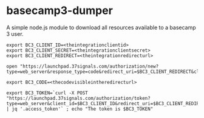 # basecamp3-dumper

A simple node.js module to download all resources available to a basecamp 3 user.

```
export BC3_CLIENT_ID=<theintegrationclientid>
export BC3_CLIENT_SECRET=<theintegrationclientsecret>
export BC3_CLIENT_REDIRECT=<theintegrationredirecturl>

open "https://launchpad.37signals.com/authorization/new?type=web_server&response_type=code&redirect_uri=$BC3_CLIENT_REDIRECT&client_id=$BC3_CLIENT_ID"

export BC3_CODE=<thecodevisibleintheredirecturl>

export BC3_TOKEN=`curl -X POST "https://launchpad.37signals.com/authorization/token?type=web_server&client_id=$BC3_CLIENT_ID&redirect_uri=$BC3_CLIENT_REDIRECT&client_secret=$BC3_CLIENT_SECRET&code=$BC_CODE" | jq '.access_token'` ; echo "The token is $BC3_TOKEN"
```
